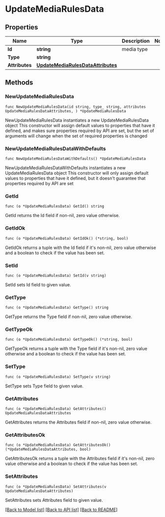 # UpdateMediaRulesData

## Properties

Name | Type | Description | Notes
------------ | ------------- | ------------- | -------------
**Id** | **string** | media type | 
**Type** | **string** |  | 
**Attributes** | [**UpdateMediaRulesDataAttributes**](UpdateMediaRulesDataAttributes.md) |  | 

## Methods

### NewUpdateMediaRulesData

`func NewUpdateMediaRulesData(id string, type_ string, attributes UpdateMediaRulesDataAttributes, ) *UpdateMediaRulesData`

NewUpdateMediaRulesData instantiates a new UpdateMediaRulesData object
This constructor will assign default values to properties that have it defined,
and makes sure properties required by API are set, but the set of arguments
will change when the set of required properties is changed

### NewUpdateMediaRulesDataWithDefaults

`func NewUpdateMediaRulesDataWithDefaults() *UpdateMediaRulesData`

NewUpdateMediaRulesDataWithDefaults instantiates a new UpdateMediaRulesData object
This constructor will only assign default values to properties that have it defined,
but it doesn't guarantee that properties required by API are set

### GetId

`func (o *UpdateMediaRulesData) GetId() string`

GetId returns the Id field if non-nil, zero value otherwise.

### GetIdOk

`func (o *UpdateMediaRulesData) GetIdOk() (*string, bool)`

GetIdOk returns a tuple with the Id field if it's non-nil, zero value otherwise
and a boolean to check if the value has been set.

### SetId

`func (o *UpdateMediaRulesData) SetId(v string)`

SetId sets Id field to given value.


### GetType

`func (o *UpdateMediaRulesData) GetType() string`

GetType returns the Type field if non-nil, zero value otherwise.

### GetTypeOk

`func (o *UpdateMediaRulesData) GetTypeOk() (*string, bool)`

GetTypeOk returns a tuple with the Type field if it's non-nil, zero value otherwise
and a boolean to check if the value has been set.

### SetType

`func (o *UpdateMediaRulesData) SetType(v string)`

SetType sets Type field to given value.


### GetAttributes

`func (o *UpdateMediaRulesData) GetAttributes() UpdateMediaRulesDataAttributes`

GetAttributes returns the Attributes field if non-nil, zero value otherwise.

### GetAttributesOk

`func (o *UpdateMediaRulesData) GetAttributesOk() (*UpdateMediaRulesDataAttributes, bool)`

GetAttributesOk returns a tuple with the Attributes field if it's non-nil, zero value otherwise
and a boolean to check if the value has been set.

### SetAttributes

`func (o *UpdateMediaRulesData) SetAttributes(v UpdateMediaRulesDataAttributes)`

SetAttributes sets Attributes field to given value.



[[Back to Model list]](../README.md#documentation-for-models) [[Back to API list]](../README.md#documentation-for-api-endpoints) [[Back to README]](../README.md)



